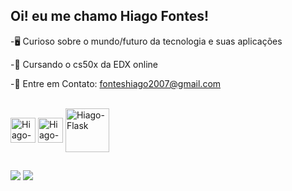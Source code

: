 ## Oi! eu me chamo Hiago Fontes!

-🖥️ Curioso sobre o mundo/futuro da tecnologia e suas aplicações

-📖 Cursando o cs50x da EDX online

-📧 Entre em Contato: fonteshiago2007@gmail.com

<div style="display: inline_block"><br>
  <img align= "center" alt= "Hiago-Python" heigth= "30" width= "40" src="https://cdn.jsdelivr.net/gh/devicons/devicon@latest/icons/python/python-original.svg"/>
  <img align= "center" alt= "Hiago-C" heigth= "30" width= "40" src= "https://cdn.jsdelivr.net/gh/devicons/devicon@latest/icons/c/c-original.svg"/>
  <img align= "center" alt= "Hiago-Flask" heigth= "60" width= "70" src= "https://cdn.jsdelivr.net/gh/devicons/devicon@latest/icons/flask/flask-original-wordmark.svg"/>
</div>
  
  ##
 
<div>
  <a href="https://www.instagram.com/hmene_ses/" target="_blank"><img src="https://img.shields.io/badge/-Instagram-%23E4405F?style=for-the-badge&logo=instagram&logoColor=white" target="_blank"></a>
  <a href="https://www.linkedin.com/in/hiago-fontes" target="_blank"><img src="https://img.shields.io/badge/-LinkedIn-%230077B5?style=for-the-badge&logo=linkedin&logoColor=white" target="_blank"></a> 
  
</div>
